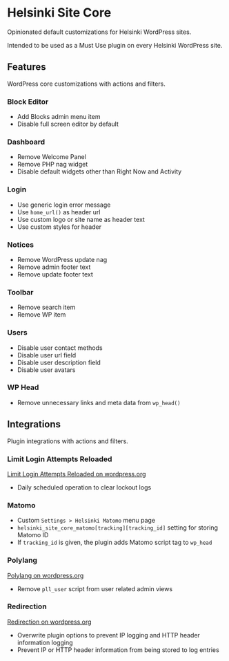 # Helsinki Site Core
Opinionated default customizations for Helsinki WordPress sites.

Intended to be used as a Must Use plugin on every Helsinki WordPress site.

## Features
WordPress core customizations with actions and filters.

### Block Editor
- Add Blocks admin menu item
- Disable full screen editor by default

### Dashboard
- Remove Welcome Panel
- Remove PHP nag widget
- Disable default widgets other than Right Now and Activity

### Login
- Use generic login error message
- Use `home_url()` as header url
- Use custom logo or site name as header text
- Use custom styles for header

### Notices
- Remove WordPress update nag
- Remove admin footer text
- Remove update footer text

### Toolbar
- Remove search item
- Remove WP item

### Users
- Disable user contact methods
- Disable user url field
- Disable user description field
- Disable user avatars

### WP Head
- Remove unnecessary links and meta data from `wp_head()`

## Integrations
Plugin integrations with actions and filters.

### Limit Login Attempts Reloaded
[Limit Login Attempts Reloaded on wordpress.org](https://fi.wordpress.org/plugins/limit-login-attempts-reloaded/)

- Daily scheduled operation to clear lockout logs

### Matomo

- Custom `Settings > Helsinki Matomo` menu page
- `helsinki_site_core_matomo[tracking][tracking_id]` setting for storing Matomo ID
- If `tracking_id` is given, the plugin adds Matomo script tag to `wp_head`

### Polylang
[Polylang on wordpress.org](https://fi.wordpress.org/plugins/polylang/)

- Remove `pll_user` script from user related admin views

### Redirection
[Redirection on wordpress.org](https://fi.wordpress.org/plugins/redirection/)

- Overwrite plugin options to prevent IP logging and HTTP header information logging
- Prevent IP or HTTP header information from being stored to log entries
